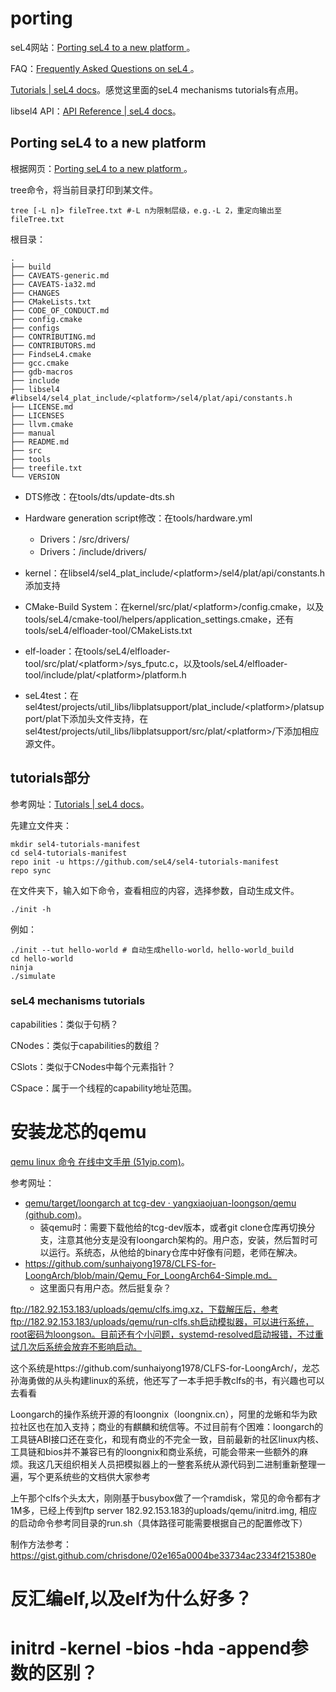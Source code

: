 # porting

seL4网站：[Porting seL4 to a new platform ](https://docs.sel4.systems/projects/sel4/porting)。

FAQ：[Frequently Asked Questions on seL4 ](https://docs.sel4.systems/projects/sel4/frequently-asked-questions.html)。

[Tutorials | seL4 docs](https://docs.sel4.systems/Tutorials/)。感觉这里面的seL4 mechanisms tutorials有点用。

libsel4 API：[API Reference | seL4 docs](https://docs.sel4.systems/projects/sel4/api-doc.html)。

## Porting seL4 to a new platform

根据网页：[Porting seL4 to a new platform ](https://docs.sel4.systems/projects/sel4/porting)。

tree命令，将当前目录打印到某文件。

```
tree [-L n]> fileTree.txt #-L n为限制层级，e.g.-L 2，重定向输出至fileTree.txt
```

根目录：

```
.
├── build
├── CAVEATS-generic.md
├── CAVEATS-ia32.md
├── CHANGES
├── CMakeLists.txt
├── CODE_OF_CONDUCT.md
├── config.cmake
├── configs
├── CONTRIBUTING.md
├── CONTRIBUTORS.md
├── FindseL4.cmake
├── gcc.cmake
├── gdb-macros
├── include
├── libsel4 #libsel4/sel4_plat_include/<platform>/sel4/plat/api/constants.h
├── LICENSE.md
├── LICENSES
├── llvm.cmake
├── manual
├── README.md
├── src
├── tools
├── treefile.txt
└── VERSION
```

* DTS修改：在tools/dts/update-dts.sh
* Hardware generation script修改：在tools/hardware.yml
  * Drivers：/src/drivers/
  * Drivers：/include/drivers/
* kernel：在libsel4/sel4_plat_include/\<platform>/sel4/plat/api/constants.h添加支持

* CMake-Build System：在kernel/src/plat/\<platform>/config.cmake，以及tools/seL4/cmake-tool/helpers/application_settings.cmake，还有tools/seL4/elfloader-tool/CMakeLists.txt
* elf-loader：在tools/seL4/elfloader-tool/src/plat/\<platform>/sys_fputc.c，以及tools/seL4/elfloader-tool/include/plat/\<platform>/platform.h
* seL4test：在sel4test/projects/util_libs/libplatsupport/plat_include/\<platform>/platsupport/plat下添加头文件支持，在sel4test/projects/util_libs/libplatsupport/src/plat/\<platform>/下添加相应源文件。

## tutorials部分

参考网址：[Tutorials | seL4 docs](https://docs.sel4.systems/Tutorials/)。

先建立文件夹：

```
mkdir sel4-tutorials-manifest
cd sel4-tutorials-manifest
repo init -u https://github.com/seL4/sel4-tutorials-manifest
repo sync
```

在文件夹下，输入如下命令，查看相应的内容，选择参数，自动生成文件。

```
./init -h
```

例如：

```
./init --tut hello-world # 自动生成hello-world，hello-world_build
cd hello-world
ninja
./simulate
```

### seL4 mechanisms tutorials

capabilities：类似于句柄？

CNodes：类似于capabilities的数组？

CSlots：类似于CNodes中每个元素指针？

CSpace：属于一个线程的capability地址范围。

















# 安装龙芯的qemu

[qemu linux 命令 在线中文手册 (51yip.com)](http://linux.51yip.com/search/qemu)。

参考网址：

* [qemu/target/loongarch at tcg-dev · yangxiaojuan-loongson/qemu (github.com)](https://github.com/yangxiaojuan-loongson/qemu/tree/tcg-dev/target/loongarch)。
  * 装qemu时：需要下载他给的tcg-dev版本，或者git clone仓库再切换分支，注意其他分支是没有loongarch架构的。用户态，安装，然后暂时可以运行。系统态，从他给的binary仓库中好像有问题，老师在解决。
* https://github.com/sunhaiyong1978/CLFS-for-LoongArch/blob/main/Qemu_For_LoongArch64-Simple.md。
  * 这里面只有用户态。然后挺复杂？

ftp://182.92.153.183/uploads/qemu/clfs.img.xz，下载解压后，参考ftp://182.92.153.183/uploads/qemu/run-clfs.sh启动模拟器，可以进行系统，root密码为loongson。目前还有个小问题，systemd-resolved启动报错，不过重试几次后系统会放弃不影响启动。



这个系统是https://github.com/sunhaiyong1978/CLFS-for-LoongArch/，龙芯孙海勇做的从头构建linux的系统，他还写了一本手把手教clfs的书，有兴趣也可以去看看

Loongarch的操作系统开源的有loongnix（loongnix.cn），阿里的龙蜥和华为欧拉社区也在加入支持；商业的有麒麟和统信等。不过目前有个困难：loongarch的工具链ABI接口还在变化，和现有商业的不完全一致，目前最新的社区linux内核、工具链和bios并不兼容已有的loongnix和商业系统，可能会带来一些额外的麻烦。我这几天组织相关人员把模拟器上的一整套系统从源代码到二进制重新整理一遍，写个更系统些的文档供大家参考



上午那个clfs个头太大，刚刚基于busybox做了一个ramdisk，常见的命令都有才1M多，已经上传到ftp server 182.92.153.183的uploads/qemu/initrd.img, 相应的启动命令参考同目录的run.sh（具体路径可能需要根据自己的配置修改下）



制作方法参考：https://gist.github.com/chrisdone/02e165a0004be33734ac2334f215380e







# 反汇编elf,以及elf为什么好多？





# initrd -kernel -bios -hda -append参数的区别？
























